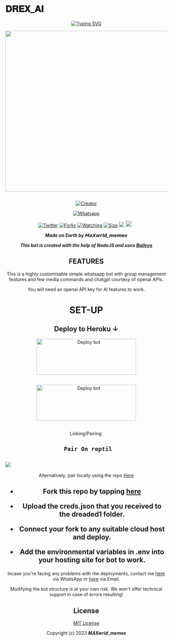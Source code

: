 # 𝐃𝐑𝐄𝐗_𝐀𝐈
<div align="center">
<a href="https://git.io/typing-svg"><img src="https://readme-typing-svg.demolab.com?font=Black+Ops+One&size=50&pause=1000&color=1BAFBAFF&center=true&width=910&height=100&lines=𝙅𝙐𝙄𝘾𝙀_𝙒𝙍𝙇𝘿;WHATSAPP+BOT;CREATED+BY+MaXwrld_Memes" alt="Typing SVG" /></a>
  </p>
  
<p align="center">
<img src="https://telegra.ph/file/2ee43c1b3725dcc17ccfc.jpg" width="650" height="500"/>
</p>
<p align="center">
  <a href="#"><img src="http://readme-typing-svg.herokuapp.com?color=d1fa02&center=true&vCenter=true&multiline=false&lines=JUICE_WRLD+WHATSAPP+BOT" alt="">
</p>
<p align="center">
<a href="#"><img title="Creator" src="https://img.shields.io/badge/Creator-MaXwrld_Memes-red.svg?style=for-the-badge&logo=github"></a>
</p>
<p align="center">
<a href="'https://wa.me/254742516017yoh+𝙈𝙖𝙓𝙬𝙧𝙡𝙙_𝙈𝙀𝙈𝙀𝙎 +nishow+venye+nitadeploy+JUICE_WRLD'"><img title="Whatsapp" src="'https://wa.me/12562560078yoh𝙈𝘼𝙓𝙒𝙍𝙇𝘿_𝙈𝙀𝙈𝙀𝙎 +nishow+venye+nitadeploy+JUICE_WRLD'?color=green&style=flat-square"></a>
  
<a href="https://wa.me/254742516017yoh+𝙈𝘼𝙓𝙒𝙍𝙇𝘿_𝙈𝙀𝙈𝙀𝙎"><img title="Twitter" src="https://x.com/NSirm5?s=09?color=black&style=flat-square"></a>
<a href="https://github.com/maxwrldmemes/JUICE_WRLD/network/members"><img title="Forks" src="https://img.shields.io/github/fork/drexmose/drex-ai?color=yellow&style=flat-square"></a>
<a href="https://github.com/owlai01/drex-ai/watchers"><img title="Watching" src="https://img.shields.io/github/watchers/drexmose/drex-ai?label=Watchers&color=red&style=flat-square"></a>
<a href="https://github.com/maxwrldmemes/JUICE_WRLD/"><img title="Size" src="https://img.shields.io/github/repo-size/AlipBot/Api-Alpis?style=flat-square&color=darkred"></a>
<a href="https://hits.seeyoufarm.com"><img src="https://hits.seeyoufarm.com/api/count/incr/badge.svg?url=https://github.com/owlai01/Owl-Ai/%2Fhit-counter&count_bg=%2379C83D&title_bg=%23555555&icon=probot.svg&icon_color=%2304FF00&title=hits&edge_flat=false"/></a>
<a href="https://github.com/owlai01/JUICE_WRLD/graphs/commit-activity"><img height="20" src="https://img.shields.io/badge/Maintained-No-red.svg"></a>&nbsp;&nbsp;
</p>


***Made on Earth by 𝙈𝙖𝙓𝙬𝙧𝙡𝙙_𝙢𝙚𝙢𝙚𝙨***


***This bot is created with the help of NodeJS and uses [Baileys](https://github.com/adiwajshing/Baileys)***

## FEATURES
This is a highly customisable simple whatsapp bot with group management features and few media commands and chatgpt courtesy of openai APIs.

You will need an openai API key for AI features to work.

# SET-UP

## Deploy to Heroku ↓

<a href="https://github.com/maxwrldmemes/deploy-JUICE_WRLD/fork" target="blank"><img align="center" src="https://telegra.ph/file/2ee43c1b3725dcc17ccfc.jpg" alt="Deploy bot" height="112" width="310" /></a>
  <div>
<br>
<a href="https://dashboard.heroku.com/new-app?template=https://github.com/{GitHubUsername}/JUICE_WRLD"
" target="blank"><img align="center" src="https://i.imgur.com/6rs61MY.png" alt="Deploy bot" height="112" width="310" /></a>
  <div>
<br>
    
Linking/Pairing:


## ` Pair On reptil`
<h2 align="left">  <a href="https://replit.com/@darkintent120/Pairing-drex9"><img src="https://repl.it/badge/github/quiec/whatsasena" />
</a>
</h2>

Alternatively, pair locally using the repo [Here](https://github.com/Fortunatusmokaya/DREADED-PAIRING)

    
<h2 align="center">   



    
<h2 align="center">   

- Fork this repo by tapping  [here](https://github.com/maxwrldmemes/JUICE_WRLD/fork)


- Upload the creds.json that you received to the dreaded1 folder.

- Connect your fork to any suitable cloud host and deploy.

- Add the environmental variables in .env into your hosting site for bot to work.
</h2>
 
     

    
 



Incase you're facing any problems with rhe deployments, contact me  [here](https://wa.me/254742516017) via WhatsApp or [here](darkintent120@gmail.com) via Email.

Modifying the bot structure is at your own risk. We won't offer technical support in case of errors resulting!


## License

[MIT License](https://https://github.com/drexmose/Cdrex-ai/blob/main/LICENSE)

Copyright (c) 2023 𝑴𝑨𝑿𝒘𝒓𝒍𝒅_𝒎𝒆𝒎𝒆𝒔

